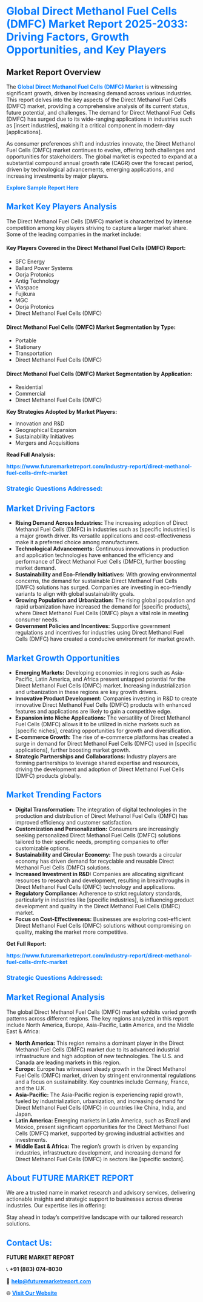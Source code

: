 <h1 style="color: #007BFF;">Global Direct Methanol Fuel Cells (DMFC) Market Report 2025-2033: Driving Factors, Growth Opportunities, and Key Players</h1>

<section id="overview">
<h2>Market Report Overview</h2>
<p>The <a href="https://www.futuremarketreport.com/industry-report/direct-methanol-fuel-cells-dmfc-market" style="color: #007BFF; text-decoration: none;"><strong>Global Direct Methanol Fuel Cells (DMFC) Market</strong></a> is witnessing significant growth, driven by increasing demand across various industries. This report delves into the key aspects of the Direct Methanol Fuel Cells (DMFC) market, providing a comprehensive analysis of its current status, future potential, and challenges. The demand for Direct Methanol Fuel Cells (DMFC) has surged due to its wide-ranging applications in industries such as [insert industries], making it a critical component in modern-day [applications].</p>
<p>As consumer preferences shift and industries innovate, the Direct Methanol Fuel Cells (DMFC) market continues to evolve, offering both challenges and opportunities for stakeholders. The global market is expected to expand at a substantial compound annual growth rate (CAGR) over the forecast period, driven by technological advancements, emerging applications, and increasing investments by major players.</p>
</section>

<section id="overview">
<p><a href="https://www.futuremarketreport.com/request-sample/reportId=110340" style="color: #007BFF; text-decoration: none;"><strong>Explore Sample Report Here</strong></a></p>
</section>

<section id="key-players">
<h2 style="color: #007BFF;">Market Key Players Analysis</h2>
<p>The Direct Methanol Fuel Cells (DMFC) market is characterized by intense competition among key players striving to capture a larger market share. Some of the leading companies in the market include:</p>
<h4>Key Players Covered in the Direct Methanol Fuel Cells (DMFC) Report:</h4>
<ul><li>SFC Energy</li><li>Ballard Power Systems</li><li>Oorja Protonics</li><li>Antig Technology</li><li>Viaspace</li><li>Fujikura</li><li>MGC</li><li>Oorja Protonics</li><li>Direct Methanol Fuel Cells (DMFC)</li></ul>
<h4>Direct Methanol Fuel Cells (DMFC) Market Segmentation by Type:</h4>
<ul><li>Portable</li><li>Stationary</li><li>Transportation</li><li>Direct Methanol Fuel Cells (DMFC)</li></ul>

<h4>Direct Methanol Fuel Cells (DMFC) Market Segmentation by Application:</h4>
<ul><li>Residential</li><li>Commercial</li><li>Direct Methanol Fuel Cells (DMFC)</li></ul>
<p><strong>Key Strategies Adopted by Market Players:</strong></p>
<ul>
<li>Innovation and R&D</li>
<li>Geographical Expansion</li>
<li>Sustainability Initiatives</li>
<li>Mergers and Acquisitions</li>
</ul>
</section>

<section>
<p><strong>Read Full Analysis: </strong></p><a href="https://www.futuremarketreport.com/industry-report/direct-methanol-fuel-cells-dmfc-market" style="color: #007BFF; text-decoration: none;"><strong>https://www.futuremarketreport.com/industry-report/direct-methanol-fuel-cells-dmfc-market</strong></a>
<h3 style="color: #007BFF;">Strategic Questions Addressed:</h3>
</section>

<section id="driving-factors">
<h2 style="color: #007BFF;">Market Driving Factors</h2>
<ul>
<li><strong>Rising Demand Across Industries:</strong> The increasing adoption of Direct Methanol Fuel Cells (DMFC) in industries such as [specific industries] is a major growth driver. Its versatile applications and cost-effectiveness make it a preferred choice among manufacturers.</li>
<li><strong>Technological Advancements:</strong> Continuous innovations in production and application technologies have enhanced the efficiency and performance of Direct Methanol Fuel Cells (DMFC), further boosting market demand.</li>
<li><strong>Sustainability and Eco-Friendly Initiatives:</strong> With growing environmental concerns, the demand for sustainable Direct Methanol Fuel Cells (DMFC) solutions has surged. Companies are investing in eco-friendly variants to align with global sustainability goals.</li>
<li><strong>Growing Population and Urbanization:</strong> The rising global population and rapid urbanization have increased the demand for [specific products], where Direct Methanol Fuel Cells (DMFC) plays a vital role in meeting consumer needs.</li>
<li><strong>Government Policies and Incentives:</strong> Supportive government regulations and incentives for industries using Direct Methanol Fuel Cells (DMFC) have created a conducive environment for market growth.</li>
</ul>
</section>

<section id="growth-opportunities">
<h2 style="color: #007BFF;">Market Growth Opportunities</h2>
<ul>
<li><strong>Emerging Markets:</strong> Developing economies in regions such as Asia-Pacific, Latin America, and Africa present untapped potential for the Direct Methanol Fuel Cells (DMFC) market. Increasing industrialization and urbanization in these regions are key growth drivers.</li>
<li><strong>Innovative Product Development:</strong> Companies investing in R&D to create innovative Direct Methanol Fuel Cells (DMFC) products with enhanced features and applications are likely to gain a competitive edge.</li>
<li><strong>Expansion into Niche Applications:</strong> The versatility of Direct Methanol Fuel Cells (DMFC) allows it to be utilized in niche markets such as [specific niches], creating opportunities for growth and diversification.</li>
<li><strong>E-commerce Growth:</strong> The rise of e-commerce platforms has created a surge in demand for Direct Methanol Fuel Cells (DMFC) used in [specific applications], further boosting market growth.</li>
<li><strong>Strategic Partnerships and Collaborations:</strong> Industry players are forming partnerships to leverage shared expertise and resources, driving the development and adoption of Direct Methanol Fuel Cells (DMFC) products globally.</li>
</ul>
</section>

<section id="trending-factors">
<h2 style="color: #007BFF;">Market Trending Factors</h2>
<ul>
<li><strong>Digital Transformation:</strong> The integration of digital technologies in the production and distribution of Direct Methanol Fuel Cells (DMFC) has improved efficiency and customer satisfaction.</li>
<li><strong>Customization and Personalization:</strong> Consumers are increasingly seeking personalized Direct Methanol Fuel Cells (DMFC) solutions tailored to their specific needs, prompting companies to offer customizable options.</li>
<li><strong>Sustainability and Circular Economy:</strong> The push towards a circular economy has driven demand for recyclable and reusable Direct Methanol Fuel Cells (DMFC) solutions.</li>
<li><strong>Increased Investment in R&D:</strong> Companies are allocating significant resources to research and development, resulting in breakthroughs in Direct Methanol Fuel Cells (DMFC) technology and applications.</li>
<li><strong>Regulatory Compliance:</strong> Adherence to strict regulatory standards, particularly in industries like [specific industries], is influencing product development and quality in the Direct Methanol Fuel Cells (DMFC) market.</li>
<li><strong>Focus on Cost-Effectiveness:</strong> Businesses are exploring cost-efficient Direct Methanol Fuel Cells (DMFC) solutions without compromising on quality, making the market more competitive.</li>
</ul>
</section>

<section>
<p><strong>Get Full Report: </strong></p><a href="https://www.futuremarketreport.com/industry-report/direct-methanol-fuel-cells-dmfc-market" style="color: #007BFF; text-decoration: none;"><strong>https://www.futuremarketreport.com/industry-report/direct-methanol-fuel-cells-dmfc-market</strong></a>
<h3 style="color: #007BFF;">Strategic Questions Addressed:</h3>
</section>


<section id="regional-analysis">
<h2 style="color: #007BFF;">Market Regional Analysis</h2>
<p>The global Direct Methanol Fuel Cells (DMFC) market exhibits varied growth patterns across different regions. The key regions analyzed in this report include North America, Europe, Asia-Pacific, Latin America, and the Middle East & Africa:</p>
<ul>
<li><strong>North America:</strong> This region remains a dominant player in the Direct Methanol Fuel Cells (DMFC) market due to its advanced industrial infrastructure and high adoption of new technologies. The U.S. and Canada are leading markets in this region.</li>
<li><strong>Europe:</strong> Europe has witnessed steady growth in the Direct Methanol Fuel Cells (DMFC) market, driven by stringent environmental regulations and a focus on sustainability. Key countries include Germany, France, and the U.K.</li>
<li><strong>Asia-Pacific:</strong> The Asia-Pacific region is experiencing rapid growth, fueled by industrialization, urbanization, and increasing demand for Direct Methanol Fuel Cells (DMFC) in countries like China, India, and Japan.</li>
<li><strong>Latin America:</strong> Emerging markets in Latin America, such as Brazil and Mexico, present significant opportunities for the Direct Methanol Fuel Cells (DMFC) market, supported by growing industrial activities and investments.</li>
<li><strong>Middle East & Africa:</strong> The region’s growth is driven by expanding industries, infrastructure development, and increasing demand for Direct Methanol Fuel Cells (DMFC) in sectors like [specific sectors].</li>
</ul>
</section>

<footer>
<h2 style="color: #007BFF;">About FUTURE MARKET REPORT</h2>
<p>We are a trusted name in market research and advisory services, delivering actionable insights and strategic support to businesses across diverse industries. Our expertise lies in offering:</p>

<p>Stay ahead in today’s competitive landscape with our tailored research solutions.</p>

<h2 style="color: #007BFF;">Contact Us:</h2>
<p><strong>FUTURE MARKET REPORT</strong></p>
<p>📞 <strong>+91 (883) 074-8030</strong></p>
<p>📧 <strong><a href="mailto:help@futuremarketreport.com" style="color: #007BFF;">help@futuremarketreport.com</a></strong></p>
<p>🌐 <strong><a href="https://www.futuremarketreport.com/" style="color: #007BFF;">Visit Our Website</a></strong></p>
</footer>